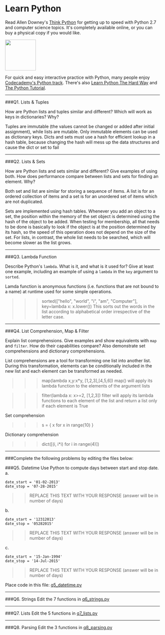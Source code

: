 # Learn Python

Read Allen Downey's [Think Python](http://www.greenteapress.com/thinkpython/) for getting up to speed with Python 2.7 and computer science topics. It's completely available online, or you can buy a physical copy if you would like.

<a href="http://www.greenteapress.com/thinkpython/"><img src="img/think_python.png" style="width: 100px;" target="_blank"></a>

For quick and easy interactive practice with Python, many people enjoy [Codecademy's Python track](http://www.codecademy.com/en/tracks/python). There's also [Learn Python The Hard Way](http://learnpythonthehardway.org/book/) and [The Python Tutorial](https://docs.python.org/2/tutorial/).

---

###Q1. Lists &amp; Tuples

How are Python lists and tuples similar and different? Which will work as keys in dictionaries? Why?

Tuples are immutable (the values cannot be changed or added after initial assignment), while lists are mutable. Only immutable elements can be used as dictionary keys.
Dicts and sets must use a hash for efficient lookup in a hash table, because changing the hash will mess up the data structures and cause the dict or set to fail

---

###Q2. Lists &amp; Sets

How are Python lists and sets similar and different? Give examples of using both. How does performance compare between lists and sets for finding an element. Why?

Both set and list are similar for storing a sequence of items.
A list is for an ordered collection of items and a set is for an unordered set of items which are not duplicated.

Sets are implemented using hash tables. Whenever you add an object to a set, the position within the memory of the set object is determined using the hash of the object to be added. When testing for membership, all that needs to be done is basically to look if the object is at the position determined by its hash, so the speed of this operation does not depend on the size of the set. For lists, in contrast, the whole list needs to be searched, which will become slower as the list grows.

---

###Q3. Lambda Function

Describe Python's `lambda`. What is it, and what is it used for? Give at least one example, including an example of using a `lambda` in the `key` argument to `sorted`.

Lamda function is anonymous functions (i.e. functions that are not bound to a name) at runtime used for some simple operations. 

>>> sorted(["hello", "world", "i", "am", "Computer"], key=lambda x: x.lower())
This sorts out the words in the list according to alphabetical order irrespective of the letter case. 

---

###Q4. List Comprehension, Map &amp; Filter

Explain list comprehensions. Give examples and show equivalents with `map` and `filter`. How do their capabilities compare? Also demonstrate set comprehensions and dictionary comprehensions.

List comprehensions are a tool for transforming one list into another list. During this transformation, elements can be conditionally included in the new list and each element can be transformed as needed.
>>> map(lambda x,y:x*y, [1,2,3],[4,5,6])
map() will apply its lambda function to the elements of the argument lists

>>> filter(lambda x: x>=2, [1,2,3])
filter will apply its lambda functions to each element of the list and return a list only if each element is True

Set comprehension
>>> s = { x for x in range(10) }

Dictionary comprehension
>>> dict([(i, i*i) for i in range(4)])


---

###Complete the following problems by editing the files below:

###Q5. Datetime
Use Python to compute days between start and stop date.   
a.  

```
date_start = '01-02-2013'    
date_stop = '07-28-2015'
```

>> REPLACE THIS TEXT WITH YOUR RESPONSE (answer will be in number of days)

b.  
```
date_start = '12312013'  
date_stop = '05282015'  
```

>> REPLACE THIS TEXT WITH YOUR RESPONSE (answer will be in number of days)

c.  
```
date_start = '15-Jan-1994'      
date_stop = '14-Jul-2015'  
```

>> REPLACE THIS TEXT WITH YOUR RESPONSE  (answer will be in number of days)

Place code in this file: [q5_datetime.py](python/q5_datetime.py)

---

###Q6. Strings
Edit the 7 functions in [q6_strings.py](python/q6_strings.py)

---

###Q7. Lists
Edit the 5 functions in [q7_lists.py](python/q7_lists.py)

---

###Q8. Parsing
Edit the 3 functions in [q8_parsing.py](python/q8_parsing.py)





